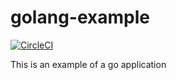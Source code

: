 # golang-example

[![CircleCI](https://circleci.com/gh/mymichu/golang-example.svg?style=svg)](https://circleci.com/gh/mymichu/golang-example)

This is an example of a go application 
